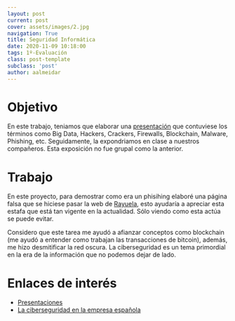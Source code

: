 ```yaml
---
layout: post
current: post
cover: assets/images/2.jpg
navigation: True
title: Seguridad Informática
date: 2020-11-09 10:18:00
tags: 1º-Evaluación
class: post-template
subclass: 'post'
author: aalmeidar
---
```


# Objetivo
En este trabajo, teniamos que elaborar una [presentación](https://docs.google.com/presentation/d/151Q3NdKvmFUVFJtrApf7rtcoYWVnR531RGQVZPGSh9w/edit?usp=sharing) que contuviese los términos como Big Data, Hackers, Crackers, Firewalls, Blockchain, Malware, Phishing, etc. Seguidamente, la expondriamos en clase a nuestros compañeros. Esta exposición no fue grupal como la anterior.

# Trabajo
En este proyecto, para demostrar como era un phisihing elaboré una página falsa que se hiciese pasar la web de [Rayuela](https://rayuela.educarex.es), esto ayudaría a apreciar esta estafa que está tan vigente en la actualidad. Sólo viendo como esta actúa se puede evitar.

Considero que este tarea me ayudó a afianzar conceptos como blockchain (me ayudó a entender como trabajan las transacciones de bitcoin), además, me hizo desmitificar la red oscura. La ciberseguridad es un tema primordial en la era de la información que no podemos dejar de lado.

# Enlaces de interés

- [Presentaciones](https://fernandosax.wordpress.com/2020/11/09/2o-dd-seguridad-en-la-red/)
- [La ciberseguridad en la empresa española](https://www.muyseguridad.net/2020/09/15/ciberseguridad-empresa-espanola/)